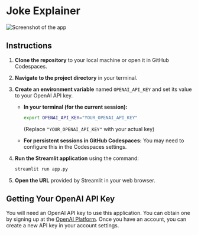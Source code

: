 # Joke Explainer

![Screenshot of the app](placeholder_screenshot.png)

## Instructions

1.  **Clone the repository** to your local machine or open it in GitHub Codespaces.
2.  **Navigate to the project directory** in your terminal.
3.  **Create an environment variable** named `OPENAI_API_KEY` and set its value to your OpenAI API key.

    * **In your terminal (for the current session):**
        ```bash
        export OPENAI_API_KEY="YOUR_OPENAI_API_KEY"
        ```
        (Replace `"YOUR_OPENAI_API_KEY"` with your actual key)

    * **For persistent sessions in GitHub Codespaces:** You may need to configure this in the Codespaces settings.

4.  **Run the Streamlit application** using the command:
    ```bash
    streamlit run app.py
    ```
5.  **Open the URL** provided by Streamlit in your web browser.

## Getting Your OpenAI API Key

You will need an OpenAI API key to use this application. You can obtain one by signing up at the [OpenAI Platform](https://platform.openai.com/). Once you have an account, you can create a new API key in your account settings.
